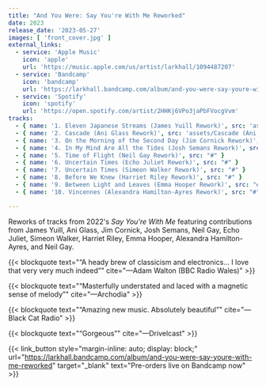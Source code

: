 ```yaml
---
title: "And You Were: Say You're With Me Reworked"
date: 2023
release_date: '2023-05-27'
images: [ 'front_cover.jpg' ]
external_links:
  - service: 'Apple Music'
    icon: 'apple'
    url: 'https://music.apple.com/us/artist/larkhall/1094487207'
  - service: 'Bandcamp'
    icon: 'bandcamp'
    url: 'https://larkhall.bandcamp.com/album/and-you-were-say-youre-with-me-reworked'
  - service: 'Spotify'
    icon: 'spotify'
    url: 'https://open.spotify.com/artist/2HHKj6VPo3jaPbFVocgVvm'
tracks:
  - { name: '1. Eleven Japanese Streams (James Yuill Rework)', src: 'assets/Eleven Japanese Streams (James Yuill Rework).mp3' }
  - { name: '2. Cascade (Ani Glass Rework)', src: 'assets/Cascade (Ani Glass Rework).mp3' }
  - { name: '3. On the Morning of the Second Day (Jim Cornick Rework)', src: "#" }
  - { name: '4. In My Mind Are All the Tides (Josh Semans Rework)', src: "#" }
  - { name: '5. Time of Flight (Neil Gay Rework)', src: "#" }
  - { name: '6. Uncertain Times (Echo Juliet Rework)', src: "#" }
  - { name: '7. Uncertain Times (Simeon Walker Rework)', src: "#" }
  - { name: '8. Before We Knew (Harriet Riley Rework)', src: "#" }
  - { name: '9. Between Light and Leaves (Emma Hooper Rework)', src: "#" }
  - { name: '10. Vincennes (Alexandra Hamilton-Ayres Rework)', src: "#" }

---
```


Reworks of tracks from 2022's _Say You're With Me_ featuring contributions from James Yuill,
Ani Glass,
Jim Cornick,
Josh Semans,
Neil Gay,
Echo Juliet,
Simeon Walker,
Harriet Riley,
Emma Hooper,
Alexandra Hamilton-Ayres,
and Neil Gay.

{{< blockquote text="“A heady brew of classicism and electronics… I love that very very much indeed”" cite="—Adam Walton (BBC Radio Wales)" >}}

{{< blockquote text="“Masterfully understated and laced with a magnetic sense of melody”" cite="—Archodia" >}}

{{< blockquote text="“Amazing new music. Absolutely beautiful”" cite="—Black Cat Radio" >}}

{{< blockquote text="“Gorgeous”" cite="—Drivelcast" >}}

{{< link_button 
            style="margin-inline: auto; display: block;"
            url="https://larkhall.bandcamp.com/album/and-you-were-say-youre-with-me-reworked"
            target="_blank"
            text="Pre-orders live on Bandcamp now" >}}
